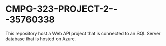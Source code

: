 # CMPG-323-PROJECT-2---35760338
This repository host a Web API project that is connected to an SQL Server database that is hosted on Azure.
